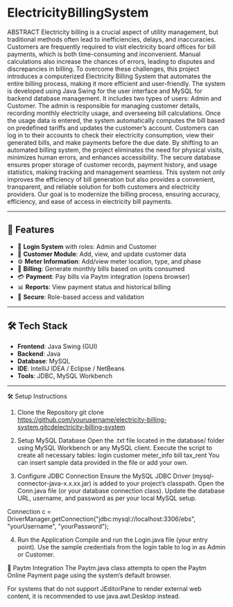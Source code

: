 # ElectricityBillingSystem


ABSTRACT
Electricity billing is a crucial aspect of utility management, but traditional methods often lead to inefficiencies, delays, and inaccuracies. Customers are frequently required to visit electricity board offices for bill payments, which is both time-consuming and inconvenient. Manual calculations also increase the chances of errors, leading to disputes and discrepancies in billing. To overcome these challenges, this project introduces a computerized Electricity Billing System that automates the entire billing process, making it more efficient and user-friendly.
The system is developed using Java Swing for the user interface and MySQL for backend database management. It includes two types of users: Admin and Customer. The admin is responsible for managing customer details, recording monthly electricity usage, and overseeing bill calculations. Once the usage data is entered, the system automatically computes the bill based on predefined tariffs and updates the customer’s account. Customers can log in to their accounts to check their electricity consumption, view their generated bills, and make payments before the due date.
By shifting to an automated billing system, the project eliminates the need for physical visits, minimizes human errors, and enhances accessibility. The secure database ensures proper storage of customer records, payment history, and usage statistics, making tracking and management seamless. This system not only improves the efficiency of bill generation but also provides a convenient, transparent, and reliable solution for both customers and electricity providers. Our goal is to modernize the billing process, ensuring accuracy, efficiency, and ease of access in electricity bill payments.


---

## 🚀 Features

- 👥 **Login System** with roles: Admin and Customer
- 🧾 **Customer Module**: Add, view, and update customer data
- ⚙️ **Meter Information**: Add/view meter location, type, and phase
- 📆 **Billing**: Generate monthly bills based on units consumed
- 💳 **Payment**: Pay bills via Paytm integration (opens browser)
- 📊 **Reports**: View payment status and historical billing
- 🔐 **Secure**: Role-based access and validation

---

## 🛠️ Tech Stack

- **Frontend**: Java Swing (GUI)
- **Backend**: Java
- **Database**: MySQL
- **IDE**: IntelliJ IDEA / Eclipse / NetBeans
- **Tools**: JDBC, MySQL Workbench

---

🛠️ Setup Instructions
1. Clone the Repository
git clone https://github.com/yourusername/electricity-billing-system.gitcdelectricity-billing-system

2. Setup MySQL Database
Open the .txt file located in the database/ folder using MySQL Workbench or any MySQL client.
Execute the script to create all necessary tables:
login
customer
meter_info
bill
tax_rent
You can insert sample data provided in the file or add your own.

3. Configure JDBC Connection
Ensure the MySQL JDBC Driver (mysql-connector-java-x.x.xx.jar) is added to your project’s classpath.
Open the Conn.java file (or your database connection class).
Update the database URL, username, and password as per your local MySQL setup.

Connection c = DriverManager.getConnection("jdbc:mysql://localhost:3306/ebs", "yourUsername", "yourPassword");

4. Run the Application
Compile and run the Login.java file (your entry point).
Use the sample credentials from the login table to log in as Admin or Customer.

🔗 Paytm Integration
The Paytm.java class attempts to open the Paytm Online Payment page using the system’s default browser.

For systems that do not support JEditorPane to render external web content, it is recommended to use java.awt.Desktop instead.
